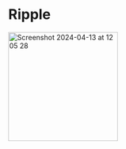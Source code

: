 # Ripple

<img width="221" alt="Screenshot 2024-04-13 at 12 05 28" src="https://github.com/nkoorty/Ripple/assets/22000925/f28e7ab6-142e-4a69-abd4-6bc06c78878b">
